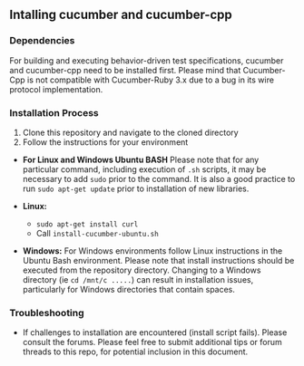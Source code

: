 ## Intalling cucumber and cucumber-cpp

### Dependencies

For building and executing behavior-driven test specifications, cucumber and cucumber-cpp need to be installed first. Please mind that Cucumber-Cpp is not compatible with Cucumber-Ruby 3.x due to a bug in its wire protocol implementation.

### Installation Process

1.  Clone this repository and navigate to the cloned directory
2.  Follow the instructions for your environment


 - **For Linux and Windows Ubuntu BASH** Please note that for any particular command, including execution of ```.sh``` scripts, it may be necessary to add ```sudo``` prior to the command.  It is also a good practice to run ```sudo apt-get update``` prior to installation of new libraries.

  * **Linux:**
    * ```sudo apt-get install curl```
    * Call `install-cucumber-ubuntu.sh`

  * **Windows:** For Windows environments follow Linux instructions in the Ubuntu Bash environment. Please note that install instructions should be executed from the repository directory.  Changing to a Windows directory (ie ```cd /mnt/c .....```) can result in installation issues, particularly for Windows directories that contain spaces.
  
### Troubleshooting

* If challenges to installation are encountered (install script fails).  Please consult the forums.  Please feel free to submit additional tips or forum threads to this repo, for potential inclusion in this document.

